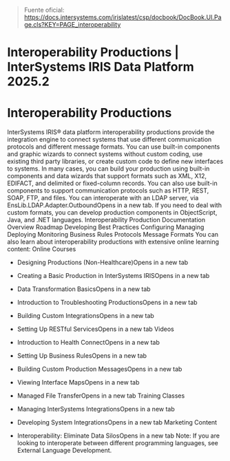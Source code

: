 > Fuente oficial: https://docs.intersystems.com/irislatest/csp/docbook/DocBook.UI.Page.cls?KEY=PAGE_interoperability

# Interoperability Productions | InterSystems IRIS Data Platform 2025.2

# Interoperability Productions

InterSystems IRIS® data platform interoperability productions provide the integration engine to connect systems that use different communication protocols and different message formats. You can use built-in components and graphic wizards to connect systems without custom coding, use existing third party libraries, or create custom code to define new interfaces to systems.
In many cases, you can build your production using built-in components and data wizards that support formats such as XML, X12, EDIFACT, and delimited or fixed-column records. You can also use built-in components to support communication protocols such as HTTP, REST, SOAP, FTP, and files. You can interoperate with an LDAP server, via EnsLib.LDAP.Adapter.OutboundOpens in a new tab. If you need to deal with custom formats, you can develop production components in ObjectScript, Java, and .NET languages.
Interoperability Production Documentation
Overview Roadmap Developing Best Practices Configuring Managing Deploying Monitoring Business Rules Protocols Message Formats
You can also learn about interoperability productions with extensive online learning content:
Online Courses

- Designing Productions (Non-Healthcare)Opens in a new tab
- Creating a Basic Production in InterSystems IRISOpens in a new tab
- Data Transformation BasicsOpens in a new tab
- Introduction to Troubleshooting ProductionsOpens in a new tab
- Building Custom IntegrationsOpens in a new tab
- Setting Up RESTful ServicesOpens in a new tab
Videos

- Introduction to Health ConnectOpens in a new tab
- Setting Up Business RulesOpens in a new tab
- Building Custom Production MessagesOpens in a new tab
- Viewing Interface MapsOpens in a new tab
- Managed File TransferOpens in a new tab
Training Classes

- Managing InterSystems IntegrationsOpens in a new tab
- Developing System IntegrationsOpens in a new tab
Marketing Content

- Interoperability: Eliminate Data SilosOpens in a new tab
Note: If you are looking to interoperate between different programming languages, see External Language Development.
